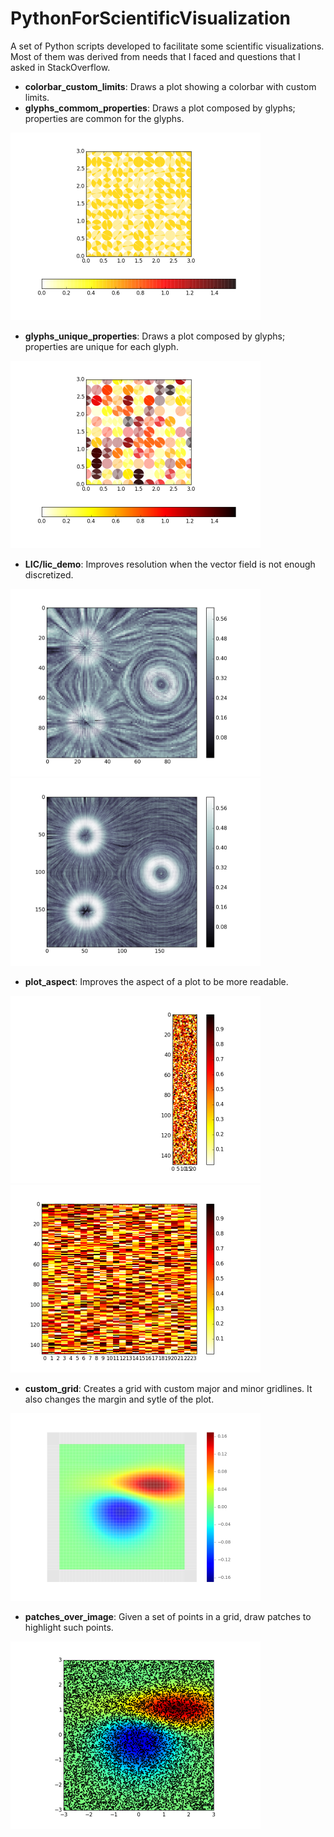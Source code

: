 # PythonForScientificVisualization
A set of Python scripts developed to facilitate some scientific visualizations. Most of them was derived from needs that I faced and questions that I asked in StackOverflow.

- **colorbar_custom_limits**: Draws a plot showing a colorbar with custom limits.
- **glyphs_commom_properties**: Draws a plot composed by glyphs; properties are common for the glyphs.

<img src="https://github.com/paulaceccon/PythonForScientificVisualization/blob/master/Samples/glyphs_commom_properties.png" alt="alt text" height="300px">

- **glyphs_unique_properties**: Draws a plot composed by glyphs; properties are unique for each glyph.

<img src="https://github.com/paulaceccon/PythonForScientificVisualization/blob/master/Samples/glyphs_unique_properties.png" alt="alt text" height="300px">

- **LIC/lic_demo**: Improves resolution when the vector field is not enough discretized.

<img src="https://github.com/paulaceccon/PythonForScientificVisualization/blob/master/LIC/original-flow.png" alt="alt text" height="300px">
<img src="https://github.com/paulaceccon/PythonForScientificVisualization/blob/master/LIC/more_resolution-flow.png" alt="alt text" height="300px">

- **plot_aspect**: Improves the aspect of a plot to be more readable.

<img src="https://github.com/paulaceccon/PythonForScientificVisualization/blob/master/Samples/plot_aspect_default.png" alt="alt text" height="300px">
<img src="https://github.com/paulaceccon/PythonForScientificVisualization/blob/master/Samples/plot_aspect_auto.png" alt="alt text" height="300px">

- **custom_grid**: Creates a grid with custom major and minor gridlines. It also changes the margin and sytle of the plot.

<img src="https://github.com/paulaceccon/PythonForScientificVisualization/blob/master/Samples/custom_grid.png" alt="alt text" height="300px">

- **patches_over_image**: Given a set of points in a grid, draw patches to highlight such points.

<img src="https://github.com/paulaceccon/PythonForScientificVisualization/blob/master/Samples/patches_over_image.png" alt="alt text" height="300px">

